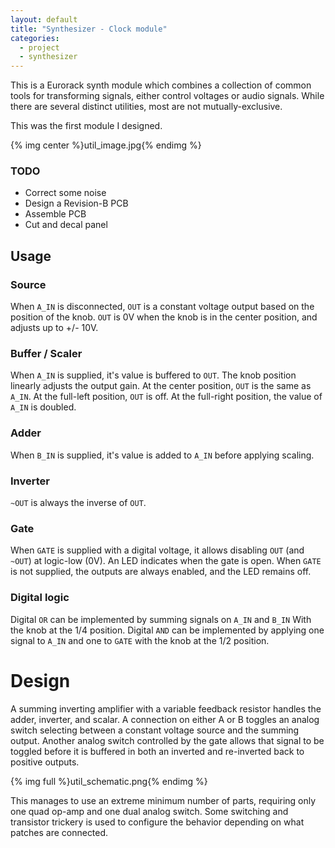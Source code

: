 ```yaml
---
layout: default
title: "Synthesizer - Clock module"
categories:
  - project
  - synthesizer
---
```


This is a Eurorack synth module which combines a collection of common tools for transforming signals, either control voltages or audio signals. While there are several distinct utilities, most are not mutually-exclusive.

This was the first module I designed.

{% img center %}util_image.jpg{% endimg %}

### TODO

- Correct some noise
- Design a Revision-B PCB
- Assemble PCB
- Cut and decal panel

## Usage

### Source

When `A_IN` is disconnected, `OUT` is a constant voltage output based on the position of the knob. `OUT` is 0V when the knob is in the center position, and adjusts up to +/- 10V.

### Buffer / Scaler

When `A_IN` is supplied, it's value is buffered to `OUT`. The knob position linearly adjusts the output gain. At the center position, `OUT` is the same as `A_IN`. At the full-left position, `OUT` is off. At the full-right position, the value of `A_IN` is doubled.

### Adder

When `B_IN` is supplied, it's value is added to `A_IN` before applying scaling.

### Inverter

`~OUT` is always the inverse of `OUT`.

### Gate

When `GATE` is supplied with a digital voltage, it allows disabling `OUT` (and `~OUT`) at logic-low (0V). An LED indicates when the gate is open. When `GATE` is not supplied, the outputs are always enabled, and the LED remains off.

### Digital logic

Digital `OR` can be implemented by summing signals on `A_IN` and `B_IN` With the knob at the 1/4 position. Digital `AND` can be implemented by applying one signal to `A_IN` and one to `GATE` with the knob at the 1/2 position.

# Design

A summing inverting amplifier with a variable feedback resistor handles the adder, inverter, and scalar. A connection on either A or B toggles an analog switch selecting between a constant voltage source and the summing output. Another analog switch controlled by the gate allows that signal to be toggled before it is buffered in both an inverted and re-inverted back to positive outputs.

{% img full %}util_schematic.png{% endimg %}

This manages to use an extreme minimum number of parts, requiring only one quad op-amp and one dual analog switch. Some switching and transistor trickery is used to configure the behavior depending on what patches are connected.
